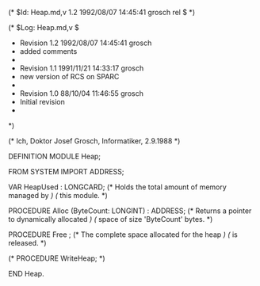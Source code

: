 (* $Id: Heap.md,v 1.2 1992/08/07 14:45:41 grosch rel $ *)

(* $Log: Heap.md,v $
 * Revision 1.2  1992/08/07  14:45:41  grosch
 * added comments
 *
 * Revision 1.1  1991/11/21  14:33:17  grosch
 * new version of RCS on SPARC
 *
 * Revision 1.0  88/10/04  11:46:55  grosch
 * Initial revision
 * 
 *)

(* Ich, Doktor Josef Grosch, Informatiker, 2.9.1988 *)

DEFINITION MODULE Heap;

FROM SYSTEM IMPORT ADDRESS;

VAR	  HeapUsed	: LONGCARD;
			(* Holds the total amount of memory managed by	*)
			(* this module.					*)

PROCEDURE Alloc		(ByteCount: LONGINT) : ADDRESS;
			(* Returns a pointer to dynamically allocated	*)
			(* space of size 'ByteCount' bytes.		*)

PROCEDURE Free		;
			(* The complete space allocated for the heap	*)
			(* is released.					*)

(* PROCEDURE WriteHeap; *)

END Heap.

